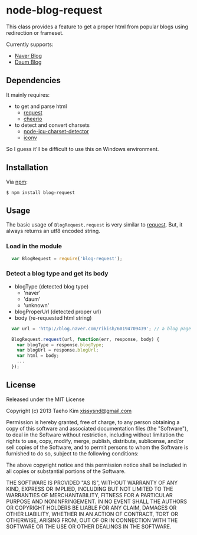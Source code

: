 # node-blog-request

This class provides a feature to get a proper html from popular blogs using redirection or frameset.

Currently supports:

  * [Naver Blog](http://blog.naver.com)
  * [Daum Blog](http://blog.daum.net)


## Dependencies

It mainly requires:

  * to get and parse html
    * [request](https://npmjs.org/package/request)
    * [cheerio](https://npmjs.org/package/cheerio)
  * to detect and convert charsets
    * [node-icu-charset-detector](https://npmjs.org/package/node-icu-charset-detector)
    * [iconv](https://npmjs.org/package/iconv)

So I guess it'll be difficult to use this on Windows environment.


## Installation

Via [npm](https://npmjs.org):

    $ npm install blog-request


## Usage

The basic usage of `BlogRequest.request` is very similar to [request](https://github.com/mikeal/request).
But, it always returns an utf8 encoded string.

### Load in the module
```javascript
  var BlogRequest = require('blog-request');
```

### Detect a blog type and get its body
  
  * blogType (detected blog type)
    * 'naver'
    * 'daum'
    * 'unknown'
  * blogProperUrl (detected proper url)
  * body (re-requested html string)

```javascript
  var url = 'http://blog.naver.com/rikish/60194709439'; // a blog page url

  BlogRequest.request(url, function(err, response, body) {
    var blogType = response.blogType;
    var blogUrl = response.blogUrl;
    var html = body;
    ...
  });
```


## License

Released under the MIT License

Copyright (c) 2013 Taeho Kim <xissysnd@gmail.com>

Permission is hereby granted, free of charge, to any person obtaining a copy
of this software and associated documentation files (the "Software"), to deal
in the Software without restriction, including without limitation the rights
to use, copy, modify, merge, publish, distribute, sublicense, and/or sell
copies of the Software, and to permit persons to whom the Software is
furnished to do so, subject to the following conditions:

The above copyright notice and this permission notice shall be included in
all copies or substantial portions of the Software.

THE SOFTWARE IS PROVIDED "AS IS", WITHOUT WARRANTY OF ANY KIND, EXPRESS OR IMPLIED, INCLUDING BUT NOT LIMITED TO THE WARRANTIES OF MERCHANTABILITY, FITNESS FOR A PARTICULAR PURPOSE AND NONINFRINGEMENT. IN NO EVENT SHALL THE AUTHORS OR COPYRIGHT HOLDERS BE LIABLE FOR ANY CLAIM, DAMAGES OR OTHER LIABILITY, WHETHER IN AN ACTION OF CONTRACT, TORT OR OTHERWISE, ARISING FROM, OUT OF OR IN CONNECTION WITH THE SOFTWARE OR THE USE OR OTHER DEALINGS IN THE SOFTWARE.
